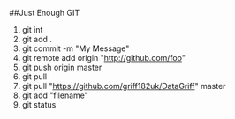 ##Just Enough GIT

1. git int
1. git add .
1. git commit -m "My Message"
1. git remote add origin "http://github.com/foo"
1. git push origin master
1. git pull
1. git pull "https://github.com/griff182uk/DataGriff" master
1. git add "filename"
1. git status

